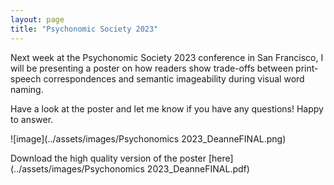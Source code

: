```yaml
---
layout: page
title: "Psychonomic Society 2023"
---
```


Next week at the Psychonomic Society 2023 conference in San Francisco, I will be presenting a poster on how readers show trade-offs between print-speech correspondences and semantic imageability during visual word naming.

Have a look at the poster and let me know if you have any questions! Happy to answer.

![image](../assets/images/Psychonomics 2023_DeanneFINAL.png)

Download the high quality version of the poster [here](../assets/images/Psychonomics 2023_DeanneFINAL.pdf)

